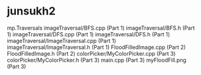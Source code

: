 # junsukh2

mp.Traversals
imageTraversal/BFS.cpp (Part 1)
imageTraversal/BFS.h (Part 1)
imageTraversal/DFS.cpp (Part 1)
imageTraversal/DFS.h (Part 1)
imageTraversal/ImageTraversal.cpp (Part 1)
imageTraversal/ImageTraversal.h (Part 1)
FloodFilledImage.cpp (Part 2)
FloodFilledImage.h (Part 2)
colorPicker/MyColorPicker.cpp (Part 3)
colorPicker/MyColorPicker.h (Part 3)
main.cpp (Part 3)
myFloodFill.png (Part 3)
